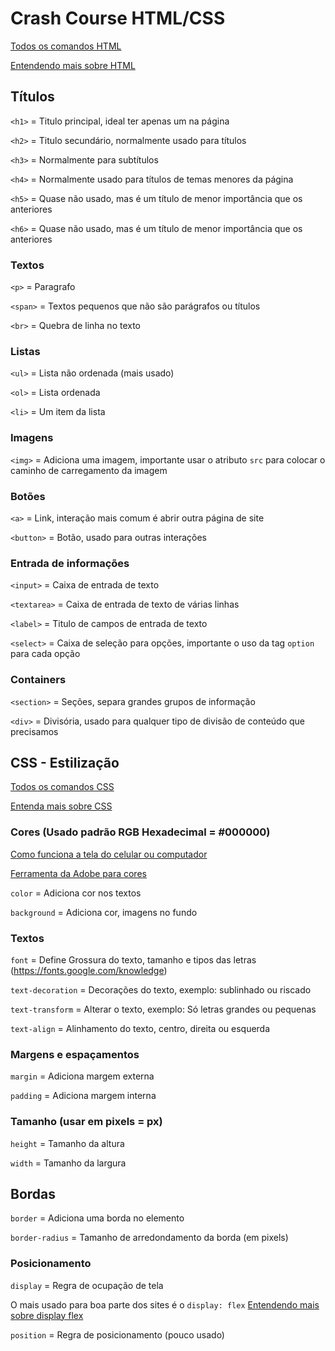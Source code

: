 # Crash Course HTML/CSS

[Todos os comandos HTML](https://www.w3schools.com/html/default.asp)

[Entendendo mais sobre HTML](https://developer.mozilla.org/pt-BR/docs/Web/HTML)

## Títulos

`<h1>` = Titulo principal, ideal ter apenas um na página

`<h2>` = Titulo secundário, normalmente usado para títulos

`<h3>` = Normalmente para subtítulos

`<h4>` = Normalmente usado para títulos de temas menores da página

`<h5>` = Quase não usado, mas é um título de menor importância que os anteriores

`<h6>` = Quase não usado, mas é um título de menor importância que os anteriores

### Textos

`<p>` = Paragrafo

`<span>` = Textos pequenos que não são parágrafos ou títulos

`<br>` = Quebra de linha no texto

### Listas

`<ul>` = Lista não ordenada (mais usado)

`<ol>` = Lista ordenada

`<li>` = Um item da lista

### Imagens

`<img>` = Adiciona uma imagem, importante usar o atributo `src` para colocar o caminho de carregamento da imagem

### Botões

`<a>` = Link, interação mais comum é abrir outra página de site

`<button>` = Botão, usado para outras interações

### Entrada de informações

`<input>` = Caixa de entrada de texto

`<textarea>` = Caixa de entrada de texto de várias linhas

`<label>` = Titulo de campos de entrada de texto

`<select>` = Caixa de seleção para opções, importante o uso da tag `option` para cada opção  

### Containers

`<section>` = Seções, separa grandes grupos de informação

`<div>` = Divisória, usado para qualquer tipo de divisão de conteúdo que precisamos

## CSS - Estilização

[Todos os comandos CSS](https://www.w3schools.com/css/default.asp)

[Entenda mais sobre CSS](https://developer.mozilla.org/pt-BR/docs/Web/CSS)

### Cores (Usado padrão RGB Hexadecimal = #000000)

[Como funciona a tela do celular ou computador](https://youtube.com/clip/UgkxQ59LZNkY_TnT281OgZFg2TKbXWpnGyCE)

[Ferramenta da Adobe para cores](https://color.adobe.com/pt/create/color-wheel)

`color` = Adiciona cor nos textos

`background` = Adiciona cor, imagens no fundo

### Textos

`font` = Define Grossura do texto, tamanho e tipos das letras (https://fonts.google.com/knowledge)

`text-decoration` = Decorações do texto, exemplo: sublinhado ou riscado

`text-transform` = Alterar o texto, exemplo: Só letras grandes ou pequenas

`text-align` = Alinhamento do texto, centro, direita ou esquerda

### Margens e espaçamentos

`margin` = Adiciona margem externa

`padding` = Adiciona margem interna

### Tamanho (usar em pixels = px)

`height` = Tamanho da altura

`width` = Tamanho da largura

## Bordas

`border` = Adiciona uma borda no elemento

`border-radius` = Tamanho de arredondamento da borda (em pixels)

### Posicionamento

`display` = Regra de ocupação de tela

O mais usado para boa parte dos sites é o `display: flex` [Entendendo mais sobre display flex](https://origamid.com/projetos/flexbox-guia-completo/)

`position` = Regra de posicionamento (pouco usado)
